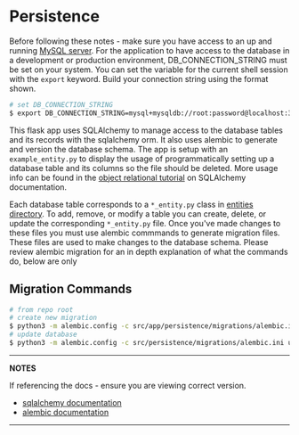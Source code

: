 # Persistence
Before following these notes - make sure you have access to an up and running [MySQL server](https://dev.mysql.com/). For the application to have access to the database in a development or production environment, DB_CONNECTION_STRING must be set on your system. You can set the variable for the current shell session with the `export` keyword. Build your connection string using the format shown.

```bash
# set DB_CONNECTION_STRING
$ export DB_CONNECTION_STRING=mysql+mysqldb://root:password@localhost:3306/example_db?ssl=true
```

This flask app uses SQLAlchemy to manage access to the database tables and its records with the sqlalchemy orm. It also uses alembic to generate and version the database schema. The app is setup with an `example_entity.py` to display the usage of programmatically setting up a database table and its columns so the file should be deleted. More usage info can be found in the [object relational tutorial](https://docs.sqlalchemy.org/en/13/orm/tutorial.html) on SQLAlchemy documentation.

Each database table corresponds to a `*_entity.py` class in [entities directory](./entities). To add, remove, or modify a table you can create, delete, or update the corresponding `*_entity.py` file. Once you've made changes to these files you must use alembic commmands to generate migration files. These files are used to make changes to the database schema. Please review alembic migration for an in depth explanation of what the commands do, below are only
## Migration Commands

```bash
# from repo root
# create new migration
$ python3 -m alembic.config -c src/app/persistence/migrations/alembic.ini revision --autogenerate -m "comment for revision"
# update database
$ python3 -m alembic.config -c src/persistence/migrations/alembic.ini upgrade head

```

---
**NOTES**

If referencing the docs - ensure you are viewing correct version.

- [sqlalchemy documentation](https://www.sqlalchemy.org/)
- [alembic documentation](https://alembic.sqlalchemy.org/en/latest/)

---